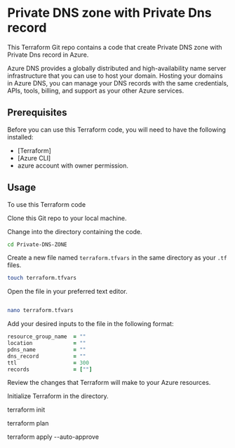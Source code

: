 # Private DNS zone with Private Dns record

This Terraform Git repo contains a code that create Private DNS zone with Private Dns record in Azure.

Azure DNS provides a globally distributed and high-availability name server infrastructure that you can use to host your domain. 
Hosting your domains in Azure DNS, you can manage your DNS records with the same credentials, APIs, tools, billing, and support as your other Azure services.


## Prerequisites

Before you can use this Terraform code, you will need to have the following installed:

- [Terraform]
- [Azure CLI]
- azure account with owner permission.


## Usage

To use this Terraform code

Clone this Git repo to your local machine.

Change into the directory containing the code.

```bash
cd Private-DNS-ZONE

```

Create a new file named `terraform.tfvars` in the same directory as your `.tf` files.

```bash
touch terraform.tfvars
```

Open the file in your preferred text editor.

```bash

nano terraform.tfvars
```

Add your desired inputs to the file in the following format:

```ruby
resource_group_name  = ""
location             = ""
pdns_name            = ""
dns_record           = ""
ttl                  = 300
records              = [""]
```
Review the changes that Terraform will make to your Azure resources.


Initialize Terraform in the directory.


terraform init

terraform plan 

terraform apply --auto-approve